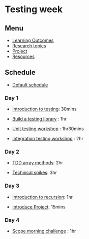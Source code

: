 # Testing week

## Menu

- [Learning Outcomes](./learning-outcomes.md)
- [Research topics](./research-afternoon.md)
- [Project](./project)
- [Resources](./resources)

## Schedule

- [Default schedule](../schedules/default.md)

### Day 1

- [Introduction to testing](https://docs.google.com/presentation/d/1t9iD7JpWQsCu3tlb7fSojiu4ypKbyOZkeX87ZK-MUhY/edit?usp=sharing): 30mins

- [Build a testing library](https://github.com/oliverjam/learn-testing/) : 1hr

- [Unit testing workshop](https://github.com/oliverjam/learn-unit-testing) : 1hr30mins

- [Integration testing workshop](https://github.com/oliverjam/learn-integration-testing) : 2hr

### Day 2

- [TDD array methods](https://github.com/oliverjam/tdd-array-methods): 2hr

- [Technical spikes](./spikes.md): 3hr


### Day 3
- [Introduction to recursion](https://github.com/WebAhead/mc-recursion): 1hr

- [Introduce Project](./project): 15mins

### Day 4

- [Scope morning challenge](https://github.com/oliverjam/js-scope-challenge) : 1hr
